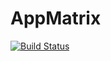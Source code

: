 # AppMatrix #

[![Build Status](https://travis-ci.org/friederbluemle/appmatrix.png?branch=develop)](https://travis-ci.org/friederbluemle/appmatrix)
